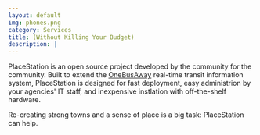```yaml
---
layout: default
img: phones.png
category: Services
title: (Without Killing Your Budget)
description: |
---
```

PlaceStation is an open source project developed by the community for the community. Built to extend the [OneBusAway](http://onebusaway.org/) real-time transit information system, PlaceStation is designed for fast deployment, easy administrion by your agencies' IT staff, and inexpensive instlation with off-the-shelf hardware.

Re-creating strong towns and a sense of place is a big task: PlaceStation can help.